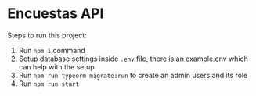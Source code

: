 # Encuestas API

Steps to run this project:

1. Run `npm i` command
2. Setup database settings inside `.env` file, there is an example.env which can help with the setup
3. Run `npm run typeorm migrate:run` to create an admin users and its role
4. Run `npm run start`
